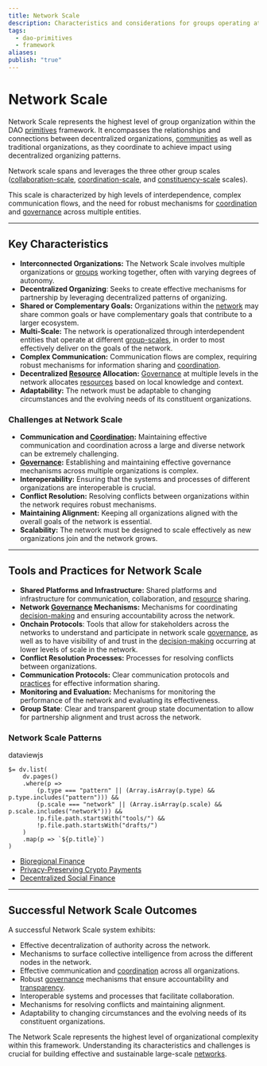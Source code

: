 ```yaml
---
title: Network Scale
description: Characteristics and considerations for groups operating at the Network Scale.
tags:
  - dao-primitives
  - framework
aliases: 
publish: "true"
---
```

# Network Scale

Network Scale represents the highest level of group organization within the DAO [primitives](tags/primitives.md) framework. It encompasses the relationships and connections between decentralized organizations, [communities](tags/community.md) as well as traditional organizations, as they coordinate to achieve impact using decentralized organizing patterns.

Network scale spans and leverages the three other group scales ([collaboration-scale](artifacts/guides/dao-primitives-framework/group-scale/collaboration-scale.md), [coordination-scale](artifacts/guides/dao-primitives-framework/group-scale/coordination-scale.md), and [constituency-scale](artifacts/guides/dao-primitives-framework/group-scale/constituency-scale.md) scales).

This scale is characterized by high levels of interdependence, complex communication flows, and the need for robust mechanisms for [coordination](tags/coordination.md) and [governance](tags/governance.md) across multiple entities.

---

## Key Characteristics

- **Interconnected Organizations:** The Network Scale involves multiple organizations or [groups](tags/groups.md) working together, often with varying degrees of autonomy.
- **Decentralized Organizing**: Seeks to create effective mechanisms for partnership by leveraging decentralized patterns of organizing.
- **Shared or Complementary Goals:** Organizations within the [network](tags/networks.md) may share common goals or have complementary goals that contribute to a larger ecosystem.
- **Multi-Scale:** The network is operationalized through interdependent entities that operate at different [group-scales](artifacts/guides/dao-primitives-framework/group-scale/index.md), in order to most effectively deliver on the goals of the network.
- **Complex Communication:** Communication flows are complex, requiring robust mechanisms for information sharing and [coordination](tags/coordination.md).
- **Decentralized [Resource](tags/resources.md) Allocation:** [Governance](tags/governance.md) at multiple levels in the network allocates [resources](tags/resources.md) based on local knowledge and context.
- **Adaptability:** The network must be adaptable to changing circumstances and the evolving needs of its constituent organizations.

### Challenges at Network Scale

- **Communication and [Coordination](tags/coordination.md):** Maintaining effective communication and coordination across a large and diverse network can be extremely challenging.
- **[Governance](tags/governance.md):** Establishing and maintaining effective governance mechanisms across multiple organizations is complex.
- **Interoperability:** Ensuring that the systems and processes of different organizations are interoperable is crucial.
- **Conflict Resolution:** Resolving conflicts between organizations within the network requires robust mechanisms.
- **Maintaining Alignment:** Keeping all organizations aligned with the overall goals of the network is essential.
- **Scalability:** The network must be designed to scale effectively as new organizations join and the network grows.

---

## Tools and Practices for Network Scale

- **Shared Platforms and Infrastructure:** Shared platforms and infrastructure for communication, collaboration, and [resource](tags/resources.md) sharing.
- **Network [Governance](tags/governance.md) Mechanisms:** Mechanisms for coordinating [decision-making](tags/decisions.md) and ensuring accountability across the network.
- **Onchain Protocols**: Tools that allow for stakeholders across the networks to understand and participate in network scale [governance](tags/governance.md), as well as to have visibility of and trust in the [decision-making](tags/decisions.md) occurring at lower levels of scale in the network.
- **Conflict Resolution Processes:** Processes for resolving conflicts between organizations.
- **Communication Protocols:** Clear communication protocols and [practices](tags/practices.md) for effective information sharing.
- **Monitoring and Evaluation:** Mechanisms for monitoring the performance of the network and evaluating its effectiveness.
- **Group State**: Clear and transparent group state documentation to allow for partnership alignment and trust across the network.

### Network Scale Patterns

dataviewjs

```dataviewjs
$= dv.list(
    dv.pages()
    .where(p => 
        (p.type === "pattern" || (Array.isArray(p.type) && p.type.includes("pattern"))) &&
        (p.scale === "network" || (Array.isArray(p.scale) && p.scale.includes("network"))) &&
        !p.file.path.startsWith("tools/") &&
        !p.file.path.startsWith("drafts/")
    )
    .map(p => `${p.title}`)
)
```

- [Bioregional Finance](notes/rpp/rpp-working-docs/biofi.md)
- [Privacy-Preserving Crypto Payments](notes/rpp/rpp-working-docs/privacy-payments.md)
- [Decentralized Social Finance](notes/rpp/rpp-working-docs/social-finance.md)



---

## Successful Network Scale Outcomes

A successful Network Scale system exhibits:

- Effective decentralization of authority across the network.
- Mechanisms to surface collective intelligence from across the different nodes in the network.
- Effective communication and [coordination](tags/coordination.md) across all organizations.
- Robust [governance](tags/governance.md) mechanisms that ensure accountability and [transparency](tags/transparency.md).
- Interoperable systems and processes that facilitate collaboration.
- Mechanisms for resolving conflicts and maintaining alignment.
- Adaptability to changing circumstances and the evolving needs of its constituent organizations.

The Network Scale represents the highest level of organizational complexity within this framework. Understanding its characteristics and challenges is crucial for building effective and sustainable large-scale [networks](tags/networks.md).


